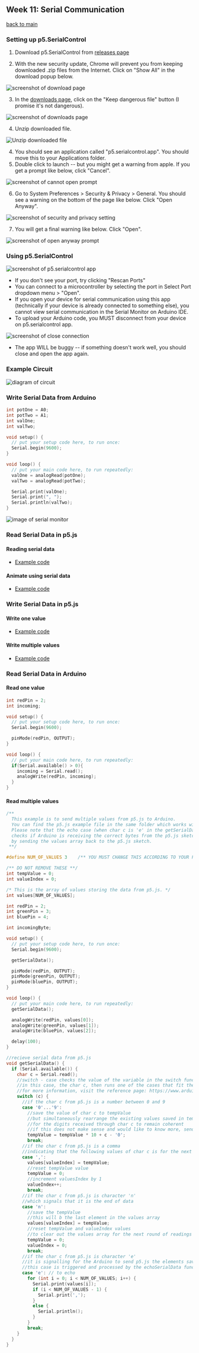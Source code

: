 ## Week 11: Serial Communication

[back to main](../index.md)

### Setting up p5.SerialControl

1. Download p5.SerialControl from [releases page](https://github.com/p5-serial/p5.serialcontrol/releases)

2. With the new security update, Chrome will prevent you from keeping downloaded .zip files from the Internet. Click on "Show All" in the download popup below.

![screenshot of download page](download-prompt.png)

3. In the [downloads page](chrome://downloads/), click on the "Keep dangerous file" button (I promise it's not dangerous).

![screenshot of downloads page](keep-file.png)

4. Unzip downloaded file.

![Unzip downloaded file](unzip.png)

4. You should see an application called "p5.serialcontrol.app". You should move this to your Applications folder. 
5. Double click to launch -- but you might get a warning from apple. If you get a prompt like below, click "Cancel".

![screenshot of cannot open prompt](cannot-open.png)

6. Go to System Preferences > Security & Privacy > General. You should see a warning on the bottom of the page like below. Click "Open Anyway".

![screenshot of security and privacy setting](security-privacy.png)

7. You will get a final warning like below. Click "Open".

![screenshot of open anyway prompt](open-anyway.png)

### Using p5.SerialControl

![screenshot of p5.serialcontrol app](p5-serial.png)

* If you don't see your port, try clicking "Rescan Ports"
* You can connect to a microcontroller by selecting the port in Select Port dropdown menu > "Open".
* If you open your device for serial communication using this app (technically if your device is already connected to something else), you cannot view serial communication in the Serial Monitor on Arduino IDE.
* To upload your Arduino code, you MUST disconnect from your device on p5.serialcontrol app.

![screenshot of close connection](serial-close.png)

* The app WILL be buggy -- if something doesn't work well, you should close and open the app again.



### Example Circuit

![diagram of circuit](pots-rgb.png)

### Write Serial Data from Arduino

```c
int potOne = A0;
int potTwo = A1;
int valOne;
int valTwo;

void setup() {
  // put your setup code here, to run once:
  Serial.begin(9600);
}

void loop() {
  // put your main code here, to run repeatedly:
  valOne = analogRead(potOne);
  valTwo = analogRead(potTwo);

  Serial.print(valOne);
  Serial.print(", ");
  Serial.println(valTwo);
}
```

![image of serial monitor](serial-out.png)



### Read Serial Data in p5.js

#### Reading serial data

* [Example code](https://editor.p5js.org/js6450/sketches/xZiF68fpb)



#### Animate using serial data

* [Example code](https://editor.p5js.org/js6450/sketches/OmS2txg7W)



### Write Serial Data in p5.js

#### Write one value

* [Example code](https://editor.p5js.org/js6450/sketches/JG9_cN0Gm)

#### Write multiple values

* [Example code](https://editor.p5js.org/js6450/sketches/Jdua8K1Za)



### Read Serial Data in Arduino

#### Read one value

```c
int redPin = 2;
int incoming;

void setup() {
  // put your setup code here, to run once:
  Serial.begin(9600);

  pinMode(redPin, OUTPUT);
}

void loop() {
  // put your main code here, to run repeatedly:
  if(Serial.available() > 0){
    incoming = Serial.read();
    analogWrite(redPin, incoming);
  }
}
```



#### Read multiple values

```c
/**
  This example is to send multiple values from p5.js to Arduino.
  You can find the p5.js example file in the same folder which works with this Arduino file.
  Please note that the echo case (when char c is 'e' in the getSerialData function below)
  checks if Arduino is receiving the correct bytes from the p5.js sketch
  by sending the values array back to the p5.js sketch.
 **/

#define NUM_OF_VALUES 3    /** YOU MUST CHANGE THIS ACCORDING TO YOUR PROJECT **/

/** DO NOT REMOVE THESE **/
int tempValue = 0;
int valueIndex = 0;

/* This is the array of values storing the data from p5.js. */
int values[NUM_OF_VALUES];

int redPin = 2;
int greenPin = 3;
int bluePin = 4;

int incomingByte;

void setup() {
  // put your setup code here, to run once:
  Serial.begin(9600);

  getSerialData();

  pinMode(redPin, OUTPUT);
  pinMode(greenPin, OUTPUT);
  pinMode(bluePin, OUTPUT);
}

void loop() {
  // put your main code here, to run repeatedly:
  getSerialData();

  analogWrite(redPin, values[0]);
  analogWrite(greenPin, values[1]);
  analogWrite(bluePin, values[2]);

  delay(100);
}

//recieve serial data from p5.js
void getSerialData() {
  if (Serial.available()) {
    char c = Serial.read();
    //switch - case checks the value of the variable in the switch function
    //in this case, the char c, then runs one of the cases that fit the value of the variable
    //for more information, visit the reference page: https://www.arduino.cc/en/Reference/SwitchCase
    switch (c) {
      //if the char c from p5.js is a number between 0 and 9
      case '0'...'9':
        //save the value of char c to tempValue
        //but simultaneously rearrange the existing values saved in tempValue
        //for the digits received through char c to remain coherent
        //if this does not make sense and would like to know more, send an email to me!
        tempValue = tempValue * 10 + c - '0';
        break;
      //if the char c from p5.js is a comma
      //indicating that the following values of char c is for the next element in the values array
      case ',':
        values[valueIndex] = tempValue;
        //reset tempValue value
        tempValue = 0;
        //increment valuesIndex by 1
        valueIndex++;
        break;
      //if the char c from p5.js is character 'n'
      //which signals that it is the end of data
      case 'n':
        //save the tempValue
        //this will b the last element in the values array
        values[valueIndex] = tempValue;
        //reset tempValue and valueIndex values
        //to clear out the values array for the next round of readings from p5.js
        tempValue = 0;
        valueIndex = 0;
        break;
      //if the char c from p5.js is character 'e'
      //it is signalling for the Arduino to send p5.js the elements saved in the values array
      //this case is triggered and processed by the echoSerialData function in the p5.js sketch
      case 'e': // to echo
        for (int i = 0; i < NUM_OF_VALUES; i++) {
          Serial.print(values[i]);
          if (i < NUM_OF_VALUES - 1) {
            Serial.print(',');
          }
          else {
            Serial.println();
          }
        }
        break;
    }
  }
}
```



